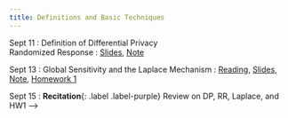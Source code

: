 ```yaml
---
title: Definitions and Basic Techniques
---
```


Sept 11
: Definition of Differential Privacy <br> Randomized Response
  : [Slides](https://drive.google.com/file/d/1GFSNB0CEgsXp10dwzJEmODWFCG5C-Cgh/view?usp=sharing), [Note](https://drive.google.com/file/d/14wzCdLWogOdBtHoJANUsCATexZnN8Yda/view?usp=sharing)


Sept 13
: Global Sensitivity and the Laplace Mechanism
  : [Reading](https://www.youtube.com/watch?v=FE9ko2wtyeQ), [Slides](), [Note](https://drive.google.com/file/d/15EA-6-nh3n7KEA-S4926CPDFerVflz3g/view?usp=sharing), [Homework 1](https://www.overleaf.com/read/cssfhgkknkgf)

Sept 15
: **Recitation**{: .label .label-purple} Review on DP, RR, Laplace, and HW1
-->